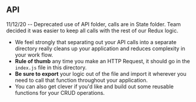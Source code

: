 ## API

11/12/20
-- Deprecated use of API folder, calls are in State folder. Team decided it was easier to keep all calls with the rest of our Redux logic.

- We feel strongly that separating out your API calls into a separate directory really cleans up your application and reduces complexity in your work flow.
- **Rule of thumb** any time you make an HTTP Request, it should go in the `index.js` file in this directory.
- **Be sure to export** your logic out of the file and import it wherever you need to call that function throughout your application.
- You can also get clever if you'd like and build out some reusable functions for your CRUD operations.
